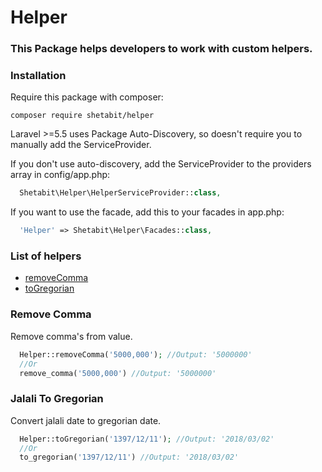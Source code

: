 # Helper
### This Package helps developers to work with custom helpers.


### Installation
Require this package with composer:
```
composer require shetabit/helper
```
Laravel >=5.5 uses Package Auto-Discovery, so doesn't require you to manually add the ServiceProvider.

If you don't use auto-discovery, add the ServiceProvider to the providers array in config/app.php:
```php
  Shetabit\Helper\HelperServiceProvider::class,
```
If you want to use the facade, add this to your facades in app.php:
```php
  'Helper' => Shetabit\Helper\Facades::class,
```

### List of helpers

* [removeComma](#remove-comma)
* [toGregorian](#jalali-to-gregorian)

### Remove Comma
Remove comma's from value.
```php
  Helper::removeComma('5000,000'); //Output: '5000000'
  //Or
  remove_comma('5000,000') //Output: '5000000'
```
 
 ### Jalali To Gregorian
Convert jalali date to gregorian date.
```php
  Helper::toGregorian('1397/12/11'); //Output: '2018/03/02'
  //Or
  to_gregorian('1397/12/11') //Output: '2018/03/02'
```
